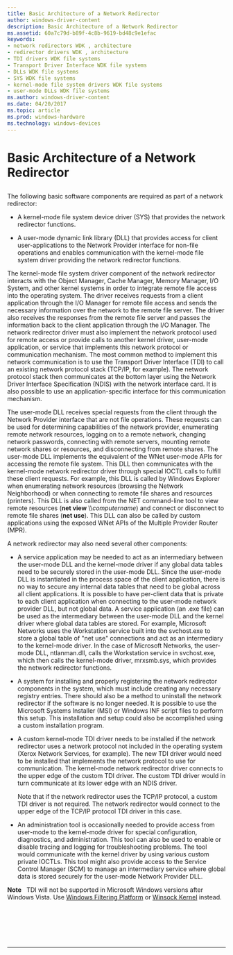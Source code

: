 ```yaml
---
title: Basic Architecture of a Network Redirector
author: windows-driver-content
description: Basic Architecture of a Network Redirector
ms.assetid: 60a7c79d-b89f-4c8b-9619-bd48c9e1efac
keywords:
- network redirectors WDK , architecture
- redirector drivers WDK , architecture
- TDI drivers WDK file systems
- Transport Driver Interface WDK file systems
- DLLs WDK file systems
- SYS WDK file systems
- kernel-mode file system drivers WDK file systems
- user-mode DLLs WDK file systems
ms.author: windows-driver-content
ms.date: 04/20/2017
ms.topic: article
ms.prod: windows-hardware
ms.technology: windows-devices
---
```


# Basic Architecture of a Network Redirector


## <span id="ddk_basic_architecture_of_a_network_redirector_if"></span><span id="DDK_BASIC_ARCHITECTURE_OF_A_NETWORK_REDIRECTOR_IF"></span>


The following basic software components are required as part of a network redirector:

-   A kernel-mode file system device driver (SYS) that provides the network redirector functions.

-   A user-mode dynamic link library (DLL) that provides access for client user-applications to the Network Provider interface for non-file operations and enables communication with the kernel-mode file system driver providing the network redirector functions.

The kernel-mode file system driver component of the network redirector interacts with the Object Manager, Cache Manager, Memory Manager, I/O System, and other kernel systems in order to integrate remote file access into the operating system. The driver receives requests from a client application through the I/O Manager for remote file access and sends the necessary information over the network to the remote file server. The driver also receives the responses from the remote file server and passes the information back to the client application through the I/O Manager. The network redirector driver must also implement the network protocol used for remote access or provide calls to another kernel driver, user-mode application, or service that implements this network protocol or communication mechanism. The most common method to implement this network communication is to use the Transport Driver Interface (TDI) to call an existing network protocol stack (TCP/IP, for example). The network protocol stack then communicates at the bottom layer using the Network Driver Interface Specification (NDIS) with the network interface card. It is also possible to use an application-specific interface for this communication mechanism.

The user-mode DLL receives special requests from the client through the Network Provider interface that are not file operations. These requests can be used for determining capabilities of the network provider, enumerating remote network resources, logging on to a remote network, changing network passwords, connecting with remote servers, mounting remote network shares or resources, and disconnecting from remote shares. The user-mode DLL implements the equivalent of the WNet user-mode APIs for accessing the remote file system. This DLL then communicates with the kernel-mode network redirector driver through special IOCTL calls to fulfill these client requests. For example, this DLL is called by Windows Explorer when enumerating network resources (browsing the Network Neighborhood) or when connecting to remote file shares and resources (printers). This DLL is also called from the NET command-line tool to view remote resources (**net view** \\\\*computername*) and connect or disconnect to remote file shares (**net use**). This DLL can also be called by custom applications using the exposed WNet APIs of the Multiple Provider Router (MPR).

A network redirector may also need several other components:

-   A service application may be needed to act as an intermediary between the user-mode DLL and the kernel-mode driver if any global data tables need to be securely stored in the user-mode DLL. Since the user-mode DLL is instantiated in the process space of the client application, there is no way to secure any internal data tables that need to be global across all client applications. It is possible to have per-client data that is private to each client application when connecting to the user-mode network provider DLL, but not global data. A service application (an .exe file) can be used as the intermediary between the user-mode DLL and the kernel driver where global data tables are stored. For example, Microsoft Networks uses the Workstation service built into the svchost.exe to store a global table of "net use" connections and act as an intermediary to the kernel-mode driver. In the case of Microsoft Networks, the user-mode DLL, ntlanman.dll, calls the Workstation service in svchost.exe, which then calls the kernel-mode driver, mrxsmb.sys, which provides the network redirector functions.

-   A system for installing and properly registering the network redirector components in the system, which must include creating any necessary registry entries. There should also be a method to uninstall the network redirector if the software is no longer needed. It is possible to use the Microsoft Systems Installer (MSI) or Windows INF script files to perform this setup. This installation and setup could also be accomplished using a custom installation program.

-   A custom kernel-mode TDI driver needs to be installed if the network redirector uses a network protocol not included in the operating system (Xerox Network Services, for example). The new TDI driver would need to be installed that implements the network protocol to use for communication. The kernel-mode network redirector driver connects to the upper edge of the custom TDI driver. The custom TDI driver would in turn communicate at its lower edge with an NDIS driver.

    Note that if the network redirector uses the TCP/IP protocol, a custom TDI driver is not required. The network redirector would connect to the upper edge of the TCP/IP protocol TDI driver in this case.

-   An administration tool is occasionally needed to provide access from user-mode to the kernel-mode driver for special configuration, diagnostics, and administration. This tool can also be used to enable or disable tracing and logging for troubleshooting problems. The tool would communicate with the kernel driver by using various custom private IOCTLs. This tool might also provide access to the Service Control Manager (SCM) to manage an intermediary service where global data is stored securely for the user-mode Network Provider DLL.

**Note**   TDI will not be supported in Microsoft Windows versions after Windows Vista. Use [Windows Filtering Platform](https://msdn.microsoft.com/library/windows/hardware/ff571068) or [Winsock Kernel](https://msdn.microsoft.com/library/windows/hardware/ff571083) instead.

 

 

 


--------------------


